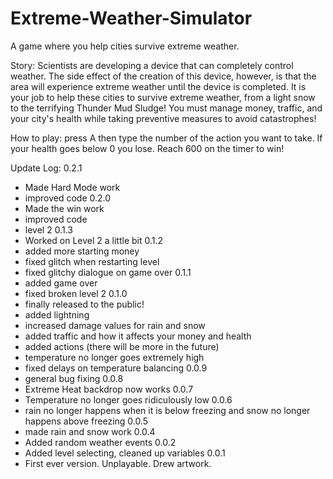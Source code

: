 # Extreme-Weather-Simulator
A game where you help cities survive extreme weather.

Story:
Scientists are developing a device that can completely control weather. The side effect of the creation of this device, however, is that the area will experience extreme weather until the device is completed. It is your job to help these cities to survive extreme weather, from a light snow to the terrifying Thunder Mud Sludge!
You must manage money, traffic, and your city's health while taking preventive measures to avoid catastrophes!

How to play: press A then type the number of the action you want to take. If your health goes below 0 you lose. Reach 600 on the timer to win!

Update Log:
0.2.1 
- Made Hard Mode work
- improved code
0.2.0 
- Made the win work
- improved code
- level 2
0.1.3 
- Worked on Level 2 a little bit
0.1.2
- added more starting money
- fixed glitch when restarting level
- fixed glitchy dialogue on game over 
0.1.1
- added game over
- fixed broken level 2
0.1.0
- finally released to the public!
- added lightning
- increased damage values for rain and snow
- added traffic and how it affects your money and health
- added actions (there will be more in the future)
- temperature no longer goes extremely high
- fixed delays on temperature balancing
0.0.9
- general bug fixing
0.0.8
- Extreme Heat backdrop now works
0.0.7
- Temperature no longer goes ridiculously low
0.0.6
- rain no longer happens when it is below freezing and snow no longer happens above freezing
0.0.5
- made rain and snow work
0.0.4
- Added random weather events
0.0.2
- Added level selecting, cleaned up variables
0.0.1 
- First ever version. Unplayable. Drew artwork.

